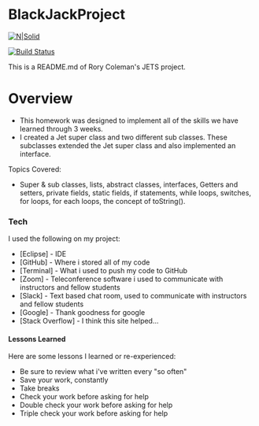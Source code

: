 # BlackJackProject

[![N|Solid](https://cldup.com/dTxpPi9lDf.thumb.png)](https://nodesource.com/products/nsolid)

[![Build Status](https://travis-ci.org/joemccann/dillinger.svg?branch=master)](https://travis-ci.org/joemccann/dillinger)

This is a README.md of Rory Coleman's JETS project.

# Overview

  - This homework was designed to implement all of the skills we have learned through 3 weeks.
  - I created a Jet super class and two different sub classes. These subclasses extended the Jet super class and also implemented an interface.


 Topics Covered:
  - Super & sub classes, lists, abstract classes, interfaces, Getters and setters, private fields, static fields, if statements, while loops, switches, for loops, for each loops, the concept of toString().

### Tech

I used the following on my project:

* [Eclipse] - IDE
* [GitHub] - Where i stored all of my code
* [Terminal] - What i used to push my code to GitHub
* [Zoom] - Teleconference software i used to communicate with instructors and fellow students
* [Slack] - Text based chat room, used to communicate with instructors and fellow students
* [Google] - Thank goodness for google
* [Stack Overflow] - I think this site helped...

#### Lessons Learned

Here are some lessons I learned or re-experienced:

* Be sure to review what i've written every "so often"
* Save your work, constantly
* Take breaks
* Check your work before asking for help
* Double check your work before asking for help
* Triple check your work before asking for help
